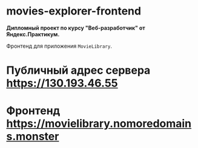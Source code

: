 # movies-explorer-frontend
__Дипломный проект по курсу "Веб-разработчик" от Яндекс.Практикум.__

Фронтенд для приложения `MovieLibrary`.

# Публичный адрес сервера https://130.193.46.55  
# Фронтенд https://movielibrary.nomoredomains.monster
